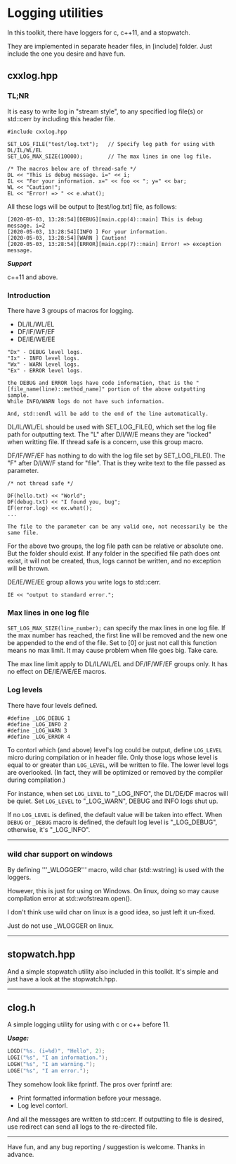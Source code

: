 # Logging utilities

In this toolkit, there have loggers for c, c++11, and a stopwatch.

They are implemented in separate header files, in [include] folder. Just include the one you desire and have fun.

## cxxlog.hpp

### TL;NR

It is easy to write log in "stream style", to any specified log file(s) or std::cerr by including this header file.

```c++11
#include cxxlog.hpp

SET_LOG_FILE("test/log.txt");   // Specify log path for using with DL/IL/WL/EL
SET_LOG_MAX_SIZE(10000);        // The max lines in one log file.

/* The macros below are of thread-safe */
DL << "This is debug message. i=" << i;
IL << "For your information. x=" << foo << "; y=" << bar;
WL << "Caution!";
EL << "Error! => " << e.what();
```

All these logs will be output to [test/log.txt] file, as follows:

```outputting sample
[2020-05-03, 13:28:54][DEBUG][main.cpp(4)::main] This is debug message. i=2
[2020-05-03, 13:28:54][INFO ] For your information.
[2020-05-03, 13:28:54][WARN ] Caution!
[2020-05-03, 13:28:54][ERROR][main.cpp(7)::main] Error! => exception message.
```

_**Support**_

c++11 and above.

### Introduction

There have 3 groups of macros for logging.

- DL/IL/WL/EL
- DF/IF/WF/EF
- DE/IE/WE/EE

```remark
"Dx" - DEBUG level logs.
"Ix" - INFO level logs.
"Wx" - WARN level logs.
"Ex" - ERROR level logs.

the DEBUG and ERROR logs have code information, that is the "[file_name(line)::method_name]" portion of the above outputting sample.
While INFO/WARN logs do not have such information.

And, std::endl will be add to the end of the line automatically.
```

DL/IL/WL/EL should be used with SET_LOG_FILE(), which set the log file path for outputting text. The "L" after D/I/W/E means they are "locked" when writting file. If thread safe is a concern, use this group macro.

DF/IF/WF/EF has nothing to do with the log file set by SET_LOG_FILE(). The "F" after D/I/W/F stand for "file". That is they write text to the file passed as parameter.

```sample
/* not thread safe */

DF(hello.txt) << "World";
DF(debug.txt) << "I found you, bug";
EF(error.log) << ex.what();
...

The file to the parameter can be any valid one, not necessarily be the same file.
```

For the above two groups, the log file path can be relative or absolute one. But the folder should exist. If any folder in the specified file path does ont exist, it will not be created, thus, logs cannot be written, and no exception will be thrown.

DE/IE/WE/EE group allows you write logs to std::cerr.

```sample code
IE << "output to standard error.";
```

### Max lines in one log file

```SET_LOG_MAX_SIZE(line_number);``` can specify the max lines in one log file. If the max number has reached, the first line will be removed and the new one be appended to the end of the file. Set to [0] or just not call this function means no max limit. It may cause problem when file goes big. Take care.

The max line limit apply to DL/IL/WL/EL and DF/IF/WF/EF groups only. It has no effect on DE/IE/WE/EE macros.

### Log levels

There have four levels defined.

```c++11
#define _LOG_DEBUG 1
#define _LOG_INFO 2
#define _LOG_WARN 3
#define _LOG_ERROR 4
```

To contorl which (and above) level's log could be output, define `LOG_LEVEL` micro during compilation or in header file. Only those logs whose level is equal to or greater than `LOG_LEVEL`, will be written to file. The lower level logs are overlooked. (In fact, they will be optimized or removed by the compiler during compilation.)

For instance, when set `LOG_LEVEL` to "\_LOG_INFO", the DL/DE/DF macros will be quiet. Set `LOG_LEVEL` to "\_LOG_WARN", DEBUG and INFO logs shut up.

If no `LOG_LEVEL` is defined, the default value will be taken into effect. When `DEBUG` or `_DEBUG` macro is defined, the default log level is "\_LOG_DEBUG", otherwise, it's "\_LOG_INFO".

---

### wild char support on windows

By defining '''_WLOGGER''' macro, wild char (std::wstring) is used with the loggers.

However, this is just for using on Windows. On linux, doing so may cause compilation error at std::wofstream.open().

I don't think use wild char on linux is a good idea, so just left it un-fixed.

Just do not use \_WLOGGER on linux.

---

## stopwatch.hpp

And a simple stopwatch utility also included in this toolkit. It's simple and just have a look at the stopwatch.hpp.

---

## clog.h

A simple logging utility for using with c or c++ before 11.

_***Usage:***_

```c
LOGD("%s. (i=%d)", "Hello", 2);
LOGI("%s", "I am information.");
LOGW("%s", "I am warning.");
LOGE("%s", "I am error.");
```

They somehow look like fprintf. The pros over fprintf are:

- Print formatted information before your message.
- Log level contorl.

And all the messages are written to std::cerr. If outputting to file is desired, use redirect can send all logs to the re-directed file.

---

Have fun, and any bug reporting / suggestion is welcome. Thanks in advance.
